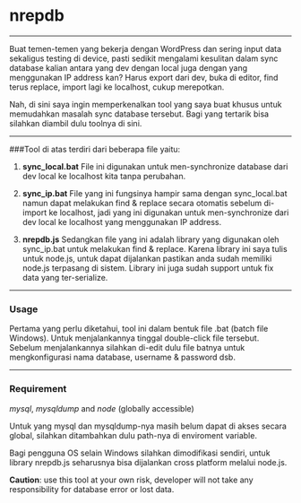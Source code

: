 # nrepdb

----
Buat temen-temen yang bekerja dengan WordPress dan sering input data sekaligus testing di device, pasti sedikit mengalami kesulitan dalam sync database kalian antara yang dev dengan local juga dengan yang menggunakan IP address kan? Harus export dari dev, buka di editor, find terus replace, import lagi ke localhost, cukup merepotkan.

Nah, di sini saya ingin memperkenalkan tool yang saya buat khusus untuk memudahkan masalah sync database tersebut. Bagi yang tertarik bisa silahkan diambil dulu toolnya di sini.

----
###Tool di atas terdiri dari beberapa file yaitu:
1. **sync_local.bat**
File ini digunakan untuk men-synchronize database dari dev local ke localhost kita tanpa perubahan.

2. **sync_ip.bat**
File yang ini fungsinya hampir sama dengan sync_local.bat namun dapat melakukan find & replace secara otomatis sebelum di-import ke localhost, jadi yang ini digunakan untuk men-synchronize dari dev local ke localhost yang menggunakan IP address.

3. **nrepdb.js**
Sedangkan file yang ini adalah library yang digunakan oleh sync_ip.bat untuk melakukan find & replace. Karena library ini saya tulis untuk node.js, untuk dapat dijalankan pastikan anda sudah memiliki node.js terpasang di sistem. Library ini juga sudah support untuk fix data yang ter-serialize.

----
### Usage
Pertama yang perlu diketahui, tool ini dalam bentuk file .bat (batch file Windows). Untuk menjalankannya tinggal double-click file tersebut. Sebelum menjalankannya silahkan di-edit dulu file batnya untuk mengkonfigurasi nama database, username & password dsb.

----
### Requirement
*mysql*, *mysqldump* and *node* (globally accessible)

Untuk yang mysql dan mysqldump-nya masih belum dapat di akses secara global, silahkan ditambahkan dulu path-nya di enviroment variable.

Bagi pengguna OS selain Windows silahkan dimodifikasi sendiri, untuk library nrepdb.js seharusnya bisa dijalankan cross platform melalui node.js.

**Caution**: use this tool at your own risk, developer will not take any responsibility for database error or lost data.